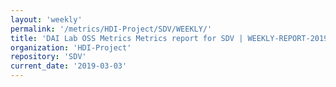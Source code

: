 ```yaml
---
layout: 'weekly'
permalink: '/metrics/HDI-Project/SDV/WEEKLY/'
title: 'DAI Lab OSS Metrics Metrics report for SDV | WEEKLY-REPORT-2019-03-03'
organization: 'HDI-Project'
repository: 'SDV'
current_date: '2019-03-03'
---
```

